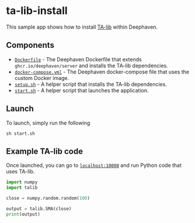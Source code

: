 # ta-lib-install

This sample app shows how to install [TA-lib](https://github.com/mrjbq7/ta-lib) within Deephaven.

## Components

- [`Dockerfile`](Dockerfile) - The Deephaven Dockerfile that extends `ghcr.io/deephaven/server` and installs the TA-lib dependencies.
- [`docker-compose.yml`](docker-compose.yml) - The Deephaven docker-compose file that uses the custom Docker image.
- [`setup.sh`](setup.sh) - A helper script that installs the TA-lib dependencies.
- [`start.sh`](start.sh) - A helper script that launches the application.

## Launch

To launch, simply run the following

```
sh start.sh
```

## Example TA-lib code

Once launched, you can go to [`localhost:10000`](http://localhost:10000) and run Python code that uses TA-lib.

```python
import numpy
import talib

close = numpy.random.random(100)

output = talib.SMA(close)
print(output)
```
